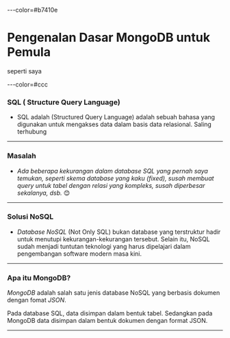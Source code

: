 ---color=#b7410e
# Pengenalan Dasar MongoDB untuk Pemula 

seperti saya 

---color=#ccc

### SQL ( Structure Query Language)

- SQL adalah (Structured Query Language) adalah sebuah bahasa yang digunakan untuk mengakses data dalam basis data relasional. Saling terhubung

--- 

### Masalah 

- _Ada beberapa kekurangan dalam database SQL yang pernah saya temukan, seperti skema database yang kaku (fixed), susah membuat query untuk tabel dengan relasi yang kompleks, susah diperbesar sekalanya, dsb._ :blush:

---

### Solusi NoSQL

- *Database NoSQL* (Not Only SQL) bukan database yang terstruktur hadir untuk menutupi kekurangan-kekurangan tersebut. Selain itu, NoSQL sudah menjadi tuntutan teknologi yang harus dipelajari dalam pengembangan software modern masa kini.

---
### Apa itu MongoDB?

*MongoDB* adalah salah satu jenis database NoSQL yang berbasis dokumen dengan fomat *JSON*.

Pada database SQL, data disimpan dalam bentuk tabel. Sedangkan pada MongoDB data disimpan dalam bentuk dokumen dengan format JSON.

---